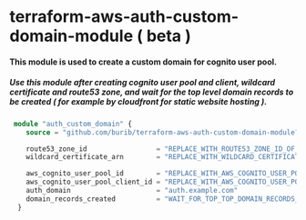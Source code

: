 # terraform-aws-auth-custom-domain-module ( beta )

#### This module is used to create a custom domain for cognito user pool. 
##### Use this module after creating cognito user pool and client, wildcard certificate and route53 zone, and wait for the top level domain records to be created ( for example by cloudfront for static website hosting ).

```terraform
 module "auth_custom_domain" {
    source = "github.com/burib/terraform-aws-auth-custom-domain-module?ref=v0"

    route53_zone_id                 = "REPLACE_WITH_ROUTE53_ZONE_ID_OF_TOP_LEVEL_DOMAIN_LIKE_EXAMPLE_COM"
    wildcard_certificate_arn        = "REPLACE_WITH_WILDCARD_CERTIFICATE_ARN"

    aws_cognito_user_pool_id        = "REPLACE_WITH_AWS_COGNITO_USER_POOL_ID"
    aws_cognito_user_pool_client_id = "REPLACE_WITH_AWS_COGNITO_USER_POOL_CLIENT_ID"
    auth_domain                     = "auth.example.com"
    domain_records_created          = "WAIT_FOR_TOP_TOP_DOMAIN_RECORDS_TO_BE_CREATED"
  }
```

